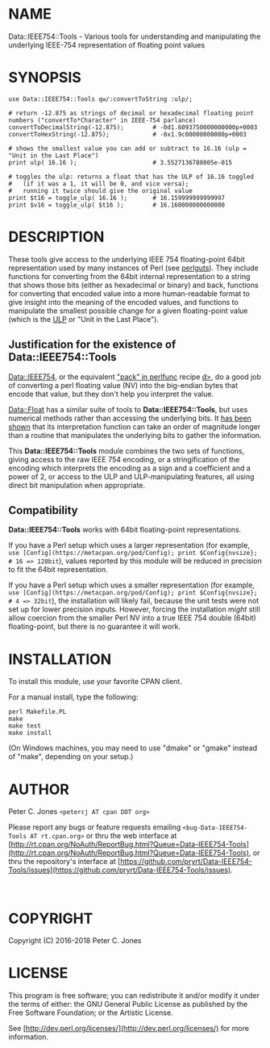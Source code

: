 # NAME

Data::IEEE754::Tools - Various tools for understanding and manipulating the underlying IEEE-754 representation of floating point values

# SYNOPSIS

    use Data::IEEE754::Tools qw/:convertToString :ulp/;

    # return -12.875 as strings of decimal or hexadecimal floating point numbers ("convertTo*Character" in IEEE-754 parlance)
    convertToDecimalString(-12.875);        # -0d1.6093750000000000p+0003
    convertToHexString(-12.875);            # -0x1.9c00000000000p+0003

    # shows the smallest value you can add or subtract to 16.16 (ulp = "Unit in the Last Place")
    print ulp( 16.16 );                     # 3.5527136788005e-015

    # toggles the ulp: returns a float that has the ULP of 16.16 toggled
    #   (if it was a 1, it will be 0, and vice versa);
    #   running it twice should give the original value
    print $t16 = toggle_ulp( 16.16 );       # 16.159999999999997
    print $v16 = toggle_ulp( $t16 );        # 16.160000000000000

# DESCRIPTION

These tools give access to the underlying IEEE 754 floating-point 64bit representation
used by many instances of Perl (see [perlguts](https://metacpan.org/pod/perlguts)).  They include functions for converting
from the 64bit internal representation to a string that shows those bits (either as
hexadecimal or binary) and back, functions for converting that encoded value
into a more human-readable format to give insight into the meaning of the encoded
values, and functions to manipulate the smallest possible change for a given
floating-point value (which is the [ULP](https://en.wikipedia.org/wiki/Unit_in_the_last_place) or
"Unit in the Last Place").

## Justification for the existence of **Data::IEEE754::Tools**

[Data::IEEE754](https://metacpan.org/pod/Data::IEEE754), or the equivalent ["pack" in perlfunc](https://metacpan.org/pod/perlfunc#pack) recipe [d>](https://metacpan.org/pod/d>), do a
good job of converting a perl floating value (NV) into the big-endian bytes
that encode that value, but they don't help you interpret the value.

[Data::Float](https://metacpan.org/pod/Data::Float) has a similar suite of tools to **Data::IEEE754::Tools**, but
uses numerical methods rather than accessing the underlying bits.  It [has been
shown](http://perlmonks.org/?node_id=1167146) that its interpretation function can take
an order of magnitude longer than a routine that manipulates the underlying bits
to gather the information.

This **Data::IEEE754::Tools** module combines the two sets of functions, giving
access to the raw IEEE 754 encoding, or a stringification of the encoding which
interprets the encoding as a sign and a coefficient and a power of 2, or access to
the ULP and ULP-manipulating features, all using direct bit manipulation when
appropriate.

## Compatibility

**Data::IEEE754::Tools** works with 64bit floating-point representations.

If you have a Perl setup which uses a larger representation (for example,
`use [Config](https://metacpan.org/pod/Config); print $Config{nvsize}; # 16 => 128bit`), values reported by
this module will be reduced in precision to fit the 64bit representation.

If you have a Perl setup which uses a smaller representation (for example,
`use [Config](https://metacpan.org/pod/Config); print $Config{nvsize}; # 4 => 32bit`), the installation
will likely fail, because the unit tests were not set up for lower precision
inputs.  However, forcing the installation _might_ still allow coercion
from the smaller Perl NV into a true IEEE 754 double (64bit) floating-point,
but there is no guarantee it will work.

# INSTALLATION

To install this module, use your favorite CPAN client.

For a manual install, type the following:

    perl Makefile.PL
    make
    make test
    make install

(On Windows machines, you may need to use "dmake" or "gmake" instead of "make", depending on your setup.)

# AUTHOR

Peter C. Jones `<petercj AT cpan DOT org>`

Please report any bugs or feature requests emailing `<bug-Data-IEEE754-Tools AT rt.cpan.org>`
or thru the web interface at [http://rt.cpan.org/NoAuth/ReportBug.html?Queue=Data-IEEE754-Tools](http://rt.cpan.org/NoAuth/ReportBug.html?Queue=Data-IEEE754-Tools),
or thru the repository's interface at [https://github.com/pryrt/Data-IEEE754-Tools/issues](https://github.com/pryrt/Data-IEEE754-Tools/issues).

<div>
    <a href="https://metacpan.org/pod/Data::IEEE754::Tools><img src="https://img.shields.io/cpan/v/Data-IEEE754-Tools.svg?colorB=00CC00" alt="" title="metacpan"></a>
    <a href="http://matrix.cpantesters.org/?dist=Data-IEEE754-Tools"><img src="http://cpants.cpanauthors.org/dist/Data-IEEE754-Tools.png" alt="" title="cpan testers"></a>
    <a href="https://github.com/pryrt/Data-IEEE754-Tools/releases"><img src="https://img.shields.io/github/release/pryrt/Data-IEEE754-Tools.svg" alt="" title="github release"></a>
    <a href="https://github.com/pryrt/Data-IEEE754-Tools/issues"><img src="https://img.shields.io/github/issues/pryrt/Data-IEEE754-Tools.svg" alt="" title="issues"></a>
    <a href="https://ci.appveyor.com/propjects/pryrt/data-ieee754-tools"><img src="" alt="" title="appveyor build status"></a>
    <a href="https://travis-ci.org/pryrt/Data-IEEE754-Tools"><img src="https://travis-ci.org/pryrt/Data-IEEE754-Tools.svg?branch=master" alt="" title="travis build status"></a>
    <a href="https://coveralls.io/github/pryrt/Data-IEEE754-Tools?branch=master"><img src="https://coveralls.io/repos/github/pryrt/Data-IEEE754-Tools/badge.svg?branch=master" alt="" title="coveralls test coverage"></a>
</div>

# COPYRIGHT

Copyright (C) 2016-2018 Peter C. Jones

# LICENSE

This program is free software; you can redistribute it and/or modify it
under the terms of either: the GNU General Public License as published
by the Free Software Foundation; or the Artistic License.

See [http://dev.perl.org/licenses/](http://dev.perl.org/licenses/) for more information.
